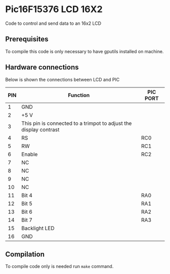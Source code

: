 # Pic16F15376 LCD 16X2
Code to control and send data to an 16x2 LCD

## Prerequisites
To compile this code is only necessary to have gputils installed on machine.

## Hardware connections
Below is shown the connections between LCD and PIC

| PIN | Function | PIC PORT |
| --- | -------- | -------- |
| 1 | GND | |
| 2 | +5 V | |
| 3 | This pin is connected to a trimpot to adjust the display contrast |
| 4 | RS | RC0 |
| 5 | RW | RC1 |
| 6 | Enable | RC2 |
| 7 | NC | |
| 8 | NC | |
| 9 | NC | |
| 10 | NC | |
| 11 | Bit 4 | RA0 |
| 12 | Bit 5 | RA1 |
| 13 | Bit 6 | RA2 |
| 14 | Bit 7 | RA3 |
| 15 | Backlight LED | |
| 16 | GND |  |

## Compilation
To compile code only is needed run `make` command.